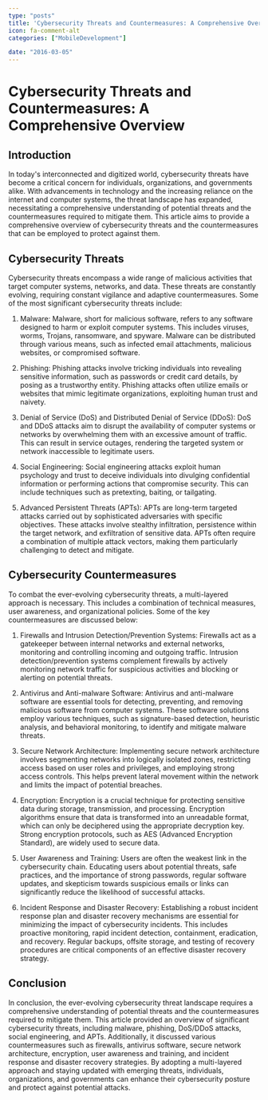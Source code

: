 ```yaml
---
type: "posts"
title: 'Cybersecurity Threats and Countermeasures: A Comprehensive Overview'
icon: fa-comment-alt
categories: ["MobileDevelopment"]

date: "2016-03-05"
---
```


# Cybersecurity Threats and Countermeasures: A Comprehensive Overview

## Introduction

In today's interconnected and digitized world, cybersecurity threats have become a critical concern for individuals, organizations, and governments alike. With advancements in technology and the increasing reliance on the internet and computer systems, the threat landscape has expanded, necessitating a comprehensive understanding of potential threats and the countermeasures required to mitigate them. This article aims to provide a comprehensive overview of cybersecurity threats and the countermeasures that can be employed to protect against them.

## Cybersecurity Threats

Cybersecurity threats encompass a wide range of malicious activities that target computer systems, networks, and data. These threats are constantly evolving, requiring constant vigilance and adaptive countermeasures. Some of the most significant cybersecurity threats include:

1. Malware: Malware, short for malicious software, refers to any software designed to harm or exploit computer systems. This includes viruses, worms, Trojans, ransomware, and spyware. Malware can be distributed through various means, such as infected email attachments, malicious websites, or compromised software.

2. Phishing: Phishing attacks involve tricking individuals into revealing sensitive information, such as passwords or credit card details, by posing as a trustworthy entity. Phishing attacks often utilize emails or websites that mimic legitimate organizations, exploiting human trust and naivety.

3. Denial of Service (DoS) and Distributed Denial of Service (DDoS): DoS and DDoS attacks aim to disrupt the availability of computer systems or networks by overwhelming them with an excessive amount of traffic. This can result in service outages, rendering the targeted system or network inaccessible to legitimate users.

4. Social Engineering: Social engineering attacks exploit human psychology and trust to deceive individuals into divulging confidential information or performing actions that compromise security. This can include techniques such as pretexting, baiting, or tailgating.

5. Advanced Persistent Threats (APTs): APTs are long-term targeted attacks carried out by sophisticated adversaries with specific objectives. These attacks involve stealthy infiltration, persistence within the target network, and exfiltration of sensitive data. APTs often require a combination of multiple attack vectors, making them particularly challenging to detect and mitigate.

## Cybersecurity Countermeasures

To combat the ever-evolving cybersecurity threats, a multi-layered approach is necessary. This includes a combination of technical measures, user awareness, and organizational policies. Some of the key countermeasures are discussed below:

1. Firewalls and Intrusion Detection/Prevention Systems: Firewalls act as a gatekeeper between internal networks and external networks, monitoring and controlling incoming and outgoing traffic. Intrusion detection/prevention systems complement firewalls by actively monitoring network traffic for suspicious activities and blocking or alerting on potential threats.

2. Antivirus and Anti-malware Software: Antivirus and anti-malware software are essential tools for detecting, preventing, and removing malicious software from computer systems. These software solutions employ various techniques, such as signature-based detection, heuristic analysis, and behavioral monitoring, to identify and mitigate malware threats.

3. Secure Network Architecture: Implementing secure network architecture involves segmenting networks into logically isolated zones, restricting access based on user roles and privileges, and employing strong access controls. This helps prevent lateral movement within the network and limits the impact of potential breaches.

4. Encryption: Encryption is a crucial technique for protecting sensitive data during storage, transmission, and processing. Encryption algorithms ensure that data is transformed into an unreadable format, which can only be deciphered using the appropriate decryption key. Strong encryption protocols, such as AES (Advanced Encryption Standard), are widely used to secure data.

5. User Awareness and Training: Users are often the weakest link in the cybersecurity chain. Educating users about potential threats, safe practices, and the importance of strong passwords, regular software updates, and skepticism towards suspicious emails or links can significantly reduce the likelihood of successful attacks.

6. Incident Response and Disaster Recovery: Establishing a robust incident response plan and disaster recovery mechanisms are essential for minimizing the impact of cybersecurity incidents. This includes proactive monitoring, rapid incident detection, containment, eradication, and recovery. Regular backups, offsite storage, and testing of recovery procedures are critical components of an effective disaster recovery strategy.

## Conclusion

In conclusion, the ever-evolving cybersecurity threat landscape requires a comprehensive understanding of potential threats and the countermeasures required to mitigate them. This article provided an overview of significant cybersecurity threats, including malware, phishing, DoS/DDoS attacks, social engineering, and APTs. Additionally, it discussed various countermeasures such as firewalls, antivirus software, secure network architecture, encryption, user awareness and training, and incident response and disaster recovery strategies. By adopting a multi-layered approach and staying updated with emerging threats, individuals, organizations, and governments can enhance their cybersecurity posture and protect against potential attacks.

